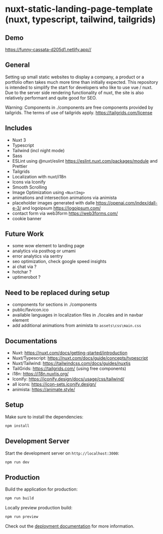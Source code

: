 # nuxt-static-landing-page-template (nuxt, typescript, tailwind, tailgrids)

## Demo

<https://funny-cassata-d205d1.netlify.app//>

## General

Setting up small static websites to display a company, a product or a portfolio often takes much more time than initially expected. This repository is intended to simplify the start for developers who like to use vue / nuxt. Due to the server side rendering functionality of nuxt, the site is also relatively performant and quite good for SEO.

Warning: Components in ./components are free components provided by tailgrids. The terms of use of tailgrids apply. <https://tailgrids.com/license>

## Includes

- Nuxt 3
- Typescript
- Tailwind (incl night mode)
- Sass
- ESLint using @nuxt/eslint <https://eslint.nuxt.com/packages/module> and Prettier
- Tailgrids
- Localization with nuxt/i18n
- Icons via Iconify
- Smooth Scrolling
- Image Optimization using `<NuxtImg>`
- animations and intersection animations via animista
- placeholder images generated with dalle <https://openai.com/index/dall-e-3/> and logoipsum <https://logoipsum.com/>
- contact form via web3form <https://web3forms.com/>
- cookie banner

## Future Work

- some wow element to landing page
- analytics via posthog or umami
- error analytics via sentry
- seo optimization, check google speed insights
- ai chat via ?
- hotchar ?
- uptimerobot ?

## Need to be replaced during setup

- components for sections in ./components
- public/favicon.ico
- available languages in localization files in ./locales and in navbar element
- add additional animations from animista to `assets\css\main.css`

## Documentations

- Nuxt: <https://nuxt.com/docs/getting-started/introduction>
- Nuxt/Typescript: <https://nuxt.com/docs/guide/concepts/typescript>
- Nuxt/Tailwind: <https://tailwindcss.com/docs/guides/nuxtjs>
- TailGrids: <https://tailgrids.com/> (using free components)
- i18n: <https://i18n.nuxtjs.org/>
- Iconify: <https://iconify.design/docs/usage/css/tailwind/>
- all icons: <https://icon-sets.iconify.design/>
- animista: <https://animate.style/>

## Setup

Make sure to install the dependencies:

```bash
npm install
```

## Development Server

Start the development server on `http://localhost:3000`:

```bash
npm run dev
```

## Production

Build the application for production:

```bash
npm run build
```

Locally preview production build:

```bash
npm run preview
```

Check out the [deployment documentation](https://nuxt.com/docs/getting-started/deployment) for more information.
